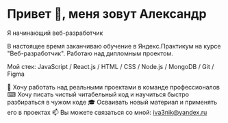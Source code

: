 # Привет 👋, меня зовут Александр

Я начинающий веб-разработчик

В настоящее время заканчиваю обучение в Яндекс.Практикум на курсе "Веб-разработчик". 
Работаю над дипломным проектом.

Мой стек: JavaScript / React.js / HTML / CSS / Node.js / MongoDB / Git / Figma

🤝 Хочу работать над реальными проектами в команде профессионалов
⌨ Хочу писать чистый читабельный код и научиться быстро разбираться в чужом коде
🎓 Осваивать новый материал и применять его в проектах 
📫 Вы можете связаться со мной: iva3nik@yandex.ru